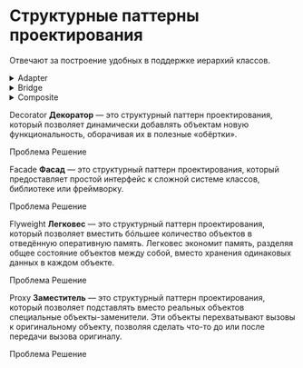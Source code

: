 # Структурные паттерны проектирования

Отвечают за построение удобных в поддержке иерархий классов.

<details>
<summary>
  Adapter
</summary>

**Адаптер** - это структурный паттерн проектирования, который позволяет объектам с несовместимыми интерфейсами работать вместе.

<details>
<summary>
  Проблема
</summary>

Главный герой: Александр - опытный путешественник, который годами путешествовал по Европе на своём надежном автомобиле "Феникс", который реализует конкретный интерфейс управления. На этой машине он умеет: рулить `Steer()`, давать газ `Accelerate()` и тормозить `Brake()`

```mermaid
%%{init: {'theme': 'dark', 'class': {'hideEmptyMembersBox': true}}}%%
classDiagram
class Car {
  <<interface>>
  + Steer()
  + Accelerate()
  + Brake()
}

class Traveler {
  + Travel(distance: int)
}

class CarFenix {
  ...
  + Steer()
  + Accelerate()
  + Brake()
}

Car <|.. CarFenix
Traveler --> Car
```

Александр решает отправиться в путешествие по Сахаре. Автомобиль "Феникс" беспомощно застревает в песках. Александр понимает, что единственный способ продолжить путь - нанять верблюда у местных бедуинов.

```mermaid
%%{init: {'theme': 'dark', 'class': {'hideEmptyMembersBox': true}}}%%
classDiagram
class Camel {
  ...
  + PullReins(direction: string)
  + KickHeels()
  + CommandStop()
}
```

Главный герой не умеет управлять верблюдом, он не знает его команд. Для поворота нужно тянуть за поводья в нужную сторону, для движения вперед - легонько ударить пятками по бокам верблюда, а для остановки - натянуть поводья.

</details>

<details>
<summary>
  Решение
</summary>

Бедуины предлагают Александру создать **адаптер**. Это объект-переводчик, который трансформирует интерфейс или данные одного объекта в такой вид, чтобы он стал понятен другому объекту

В нашем случае это специальное седло, оснащенное рулём и педалями, которое преобразует автомобильные команды в верблюжьи:

```mermaid
%%{init: {'theme': 'dark', 'class': {'hideEmptyMembersBox': true}}}%%
classDiagram

class Adapter {
  - camel: Camel
  + Steer()
  + Accelerate()
  + Brake()
}

class Camel {
  ...
  + PullReins(direction: string)
  + KickHeels()
  + CommandStop()
}

Adapter o--> Camel
```

- `Steer("left")` → Поворот руля налево → `PullReins("left")` (механизм тянет левый повод)
- `Accelerate()` → Нажатие педали газа → `KickHeels()` (механизм легенько ударяет пятками по бокам верблюда)
- `Brake()` → Нажатие педали тормоза → `CommandStop()` (механизм натягивает поводья)

Итоговое управление нашего путешественника будет выглядить следующим образом:

```mermaid
%%{init: {'theme': 'dark', 'class': {'hideEmptyMembersBox': true}}}%%
classDiagram

class Car {
  <<interface>>
  + Steer()
  + Accelerate()
  + Brake()
}

class Traveler {
  + Travel(distance: int)
}

class CarFenix {
  ...
  + Steer()
  + Accelerate()
  + Brake()
}

class Adapter {
  - camel: Camel
  + Steer()
  + Accelerate()
  + Brake()
}

class Camel {
  ...
  + PullReins(direction: string)
  + KickHeels()
  + CommandStop()
}

Car <|.. CarFenix
Traveler --> Car
Adapter --> Camel
Car <|.. Adapter
```

Заметим, что в данной реализации используется **ассоциация**. Адаптер содержит ссылку на служебный объект(Camel).

</details>

**Общая диаграмма паттерна через агрегацию:**

```mermaid
%%{init: {'theme': 'dark', 'class': {'hideEmptyMembersBox': true}}}%%
classDiagram
class Client

class IClient["Client Interface"]
IClient : + Method(data)

class Adapter {
  - adaptee: Service
  + Method(data)
}

class Service {
  ...
  + ServiceMethod(SpecialData)
}

Client --> IClient
IClient <|.. Adapter
Adapter --> Service
```

**Общая диаграмма паттерна через наследование:**

```mermaid
%%{init: {'theme': 'dark', 'class': {'hideEmptyMembersBox': true}}}%%
classDiagram
class Client

class ExistingClass["Existing Class"]
ExistingClass : ...
ExistingClass : + Method(data)

class Service {
  ...
  + ServiceMethod(special_data)
}

class Adapter {
  ...
  + Method(data)
}

Client --> ExistingClass
ExistingClass <-- Adapter
Service <|-- Adapter
```

В данном случае адаптеру не нужен вложенный объект, так как он может наследовать как часть существующего класса так и часть сервиса.

</details>

<details>
<summary>
  Bridge
</summary>

**Мост** — это структурный паттерн проектирования, который разделяет один или несколько классов на две отдельные иерархии — абстракцию и реализацию, позволяя изменять их независимо друг от друга.

<details>
<summary>
  Проблема
</summary>

У вас есть базовый класс `Принтер` с двумя видами принтеров: `Лазерный` и `Струйный`. Теперь вы хотите добавить поддержку разных типов печати: `цветной` и `чёрно-белой`.

Если пойти простым путём наследования, придётся создать четыре отдельных класса:
- `ЛазерныйЦветной`
- `ЛазерныйЧернобелый`
- `СтруйныйЦветной`
- `СтруйныйЧернобелый`

```mermaid
%%{init: {'theme': 'dark', 'class': {'hideEmptyMembersBox': true}}}%%
classDiagram
class Printer {
  <<abstract>>
  + Print()
}

class LaserColor {
  + Print()
}

class LaserMonochrome {
  + Print()
}

class InkjetColor {
  + Print()
}

class InkjetMonochrome {
  + Print()
}

Printer <|-- LaserColor
Printer <|-- LaserMonochrome
Printer <|-- InkjetColor
Printer <|-- InkjetMonochrome
```

- `Printer` = Принтер
- `LaserColor` = ЛазерныйЦветной
- `LaserMonochrome` = ЛазерныйЧернобелый
- `InkjetColor` = СтруйныйЦветной
- `InkjetMonochrome` = СтруйныйЧернобелый

На данный момент у нас `2 принтера` x `2 печати`, всего 4 подкласса. При добавлении новых видов принтеров и типов печати количество комбинаций будет расти. Так, если добавим еще один тип печати, то получится `3 х 2 = 6` подклассов. И это очень печально.

</details>

<details>
<summary>
  Решение
</summary>

Паттерн Мост предлагает отказаться от создания множества комбинаций через наследование. Вместо этого мы разделяем наши характеристики на две независимые части и связываем их через "мост".

Разделяем на две самостоятельные иерархии:

- Первая иерархия - типы принтеров (лазерный, струйный)
- Вторая иерархия - типы печати (цветная, чёрно-белая)

И заменяем наследование агрегацией:

```mermaid
%%{init: {'theme': 'dark', 'class': {'hideEmptyMembersBox': true}}}%%
classDiagram
direction LR
class Printer
class PrintingType
Printer o--> PrintingType
```

Таким образом, мы разделили систему: тип печати стал отдельной иерархией с классами `Color` и `Monochrome`. Класс `Printer` теперь содержит ссылку на объект `PrintingType` и может поручать ему работу по обработке цветности. Эта связь между принтером и типом печати и есть тот самый "мост".

Главное преимущество: когда мы добавляем новые типы печати, классам принтеров не нужны изменения, и наоборот - новые принтеры легко работают с существующими типами печати.

Итак, **абстракция** — это образный слой управления чем-либо(`Printer`). Он не делает работу самостоятельно, а делегирует её слою реализации(`PrintingType`).

```mermaid
%%{init: {'theme': 'dark', 'class': {'hideEmptyMembersBox': true}}}%%
classDiagram

class Printer {
  <<abstract>>
  - printing_type: PrintingType
  + Printer(printing_type: PrintingType)
  + Print(document: String)*
  + SetPrintingType(printing_type: PrintingType)
}

class LaserPrinter {
  + Print(document: String)
}

class InkjetPrinter {
  + Print(document: String)
}

class PrintingType {
  <<interface>>
  + ApplyPrinting(document: String)*
}

class ColorPrinting {
  + ApplyPrinting(document: String)
}

class MonochromePrinting {
  + ApplyPrinting(document: String)
}

Printer <|-- LaserPrinter
Printer <|-- InkjetPrinter
Printer o--> PrintingType
PrintingType <|.. ColorPrinting
PrintingType <|.. MonochromePrinting
```

Реализация используя псевдокод:

**Абстракция:**

```pseudocode
class Printer {
  field printing_type: PrintingType  // Мост к реализации

  Constructor(printing_type: PrintingType) {
    this.printing_type = printing_type
  }

  abstract function Print(document: String)

  function SetPrintingType(printing_type: PrintingType) {
    this.printing_type = printing_type  // Меняем реализацию на лету!
  }
}

class LaserPrinter extends Printer {
  function Print(document: String) {
    Print("Лазерная печать: ")
    printing_type.ApplyPrinting(document)  // Делегируем реализацию
  }
}

class InkjetPrinter extends Printer {
  function Print(document: String) {
    Print("Струйная печать: ")
    printing_type.ApplyPrinting(document)  // Делегируем реализацию
  }
}
```

**Реализация:**

```pseudocode
interface PrintingType {
  function ApplyPrinting(document: String)
}

class ColorPrinting implements PrintingType {
  function ApplyPrinting(document: String) {
    Print("ЦВЕТНАЯ печать: " + document)
  }
}

class MonochromePrinting implements PrintingType {
  function ApplyPrinting(document: String) {
    Print("ЧЁРНО-БЕЛАЯ печать: " + document)
  }
}
```

**Клиент:**

```pseudocode
laser_сolor = new LaserPrinter(new ColorPrinting())
inkjet_mono = new InkjetPrinter(new MonochromePrinting())

// Работаем через абстракцию
laser_сolor.Print("Отчёт компании")
// Вывод: "Лазерная печать: ЦВЕТНАЯ печать: Отчёт компании"

inkjet_mono.Print("Черновик документа")
// Вывод: "Струйная печать: ЧЁРНО-БЕЛАЯ печать: Черновик документа"

// Меняем реализацию на лету!
laser_сolor.SetPrintingType(new MonochromePrinting())
laser_сolor.Print("Новый документ")
// Вывод: "Лазерная печать: ЧЁРНО-БЕЛАЯ печать: Новый документ"
```

</details>

**Общая диаграмма паттерна:**

```mermaid
%%{init: {'theme': 'dark', 'class': {'hideEmptyMembersBox': true}}}%%
classDiagram

class Client

class Abstraction {
  - impl: Implementation
  + Feature1()
  + Feature2()
}

class RefinedAbstraction["Refined Abstraction"] {
  ...
  + FeatureN()
}

class Implementation {
  <<interface>>
  + Method1()
  + Method2()
  + Method3()
}

class ConcreteImpl["Concrete Implementations"]

Client --> Abstraction
Abstraction <|-- RefinedAbstraction
Abstraction o--> Implementation
Implementation <|.. ConcreteImpl
```

</details>

<details>
<summary>
  Composite
</summary>

**Компоновщик** — это структурный паттерн проектирования, который позволяет сгруппировать множество объектов в древовидную структуру, а затем работать с ней так, как будто это единичный объект.

<details>
<summary>
  Проблема
</summary>

Представим, что мы разрабатываем свою файловую систему. Она состоит из папок и файлов. Папка может содержать другие папки и файлы.

Мы решили, что хотим добавить функционал для подсчета размера, независимо папка это или файл.

**Пример файловой системы:**
```text
📁 Документы [5130 KB]
  📁 Работа [430 KB]
    📄 Резюме.pdf (250 KB)
    📄 Отчёт.docx (180 KB)
  📁 Фотографии [4700 KB]
    📄 Отпуск.jpg (1500 KB)
  📄 Проект.pptx (3200 KB)
```

Если решать задачу напрямую, то потребуется открыть все папки, перебрать все файлы внутри и посчитать их суммарный размер. Но это слишком сложно, так как структура папок и их содержимое могут быть неизвестны заранее.

Кроме того, невозможно предсказать количество уровней вложенности папок. Поэтому обойти такую структуру простым циклом не получится.

</details>


<details>
<summary>
  Решение
</summary>

Паттерн Компоновщик предлагает элегантное решение этой проблемы. Мы создаём общий интерфейс для всех элементов файловой системы — как для файлов, так и для папок. Этот интерфейс объявляет операции, которые поддерживаются как отдельными файлами, так и целыми группами папок.

Файл просто вернет свой размер, а папка запросит размер у вложенных файлов и папок и вернет их сумму. Вложенные папки, в свою очередь, также будут рекурсивно перебирать свои собственные вложенные элементы, запрашивая их размеры и суммируя результаты.

Нам, как клиенту, не придется теперь открывать все папки вручную, мы просто будем запрашивать размер у файловой системы, не думая о ее структуре.

**Общий интерфейс компонентов файловой системы:**

```mermaid
%%{init: {'theme': 'dark', 'class': {'hideEmptyMembersBox': true}}}%%
classDiagram
class FileSystemComponent {
  <<interface>>
  + GetSize() int
}
```

Определяет метод для получения размера компонентов.

**Компоненты файловой системы:**

```mermaid
%%{init: {'theme': 'dark', 'class': {'hideEmptyMembersBox': true}}}%%
classDiagram
class File {
  ...
  - size: int
  + GetSize() int
}
```

**File (Файл)** - конечный элемент системы, "лист" дерева. Содержит конкретные данные и просто возвращает свой размер при вызове `GetSize()`.

```mermaid
%%{init: {'theme': 'dark', 'class': {'hideEmptyMembersBox': true}}}%%
classDiagram
class Folder {
  ...
  - children: FileSystemComponent[]
  + GetSize() int
  + Add(FileSystemComponent)
  + Remove(FileSystemComponent)
  + GetChild(int) FileSystemComponent
}
```

`Folder (Папка)` - компоновщик, может содержать другие компоненты. При вызове `GetSize()` рекурсивно обходит всех детей и суммирует их размеры. Управляет коллекцией через `Add()`, `Remove()`, `GetChild()`.

**Общая структура:**

```mermaid
%%{init: {'theme': 'dark', 'class': {'hideEmptyMembersBox': true}}}%%
classDiagram

class Client

class FileSystemComponent {
  <<interface>>
  + GetSize() int
}

class File {
  ...
  - size: int
  + GetSize() int
}

class Folder {
  ...
  -children: FileSystemComponent[]
  + GetSize() int
  + Add(FileSystemComponent)
  + Remove(FileSystemComponent)
  + GetChild(int) FileSystemComponent
}

Client --> FileSystemComponent
FileSystemComponent <|.. File
FileSystemComponent <|.. Folder
Folder *--> FileSystemComponent
```

**Реализация в псевдокоде:**

**File:**

```pseudocode
class File {
  field size: int

  function GetSize() : int {
    return this.size  // Просто возвращаем свой размер
  }
}
```

**Folder:**

```pseudocode
class Folder {
  field children: Array FileSystemComponent

  function GetSize() : int {
    total = 0
    for each child in this.children {
      total = total + child.GetSize()  // Рекурсивный вызов!
    }
    return total
  }

  function Remove(component: FileSystemComponent) {
    this.children.Remove(component)
  }

  function GetChild(index: int) : FileSystemComponent {
    return this.children.Get(index)
  }
}
```

**Client:**

```pseudocode
function CreateFileSystem() : FileSystemComponent{
  // Создаём файлы
  resume = new File("Резюме.pdf", 250)
  report = new File("Отчёт.docx", 180)
  vacation_photo = new File("Отпуск.jpg", 1500)
  project = new File("Проект.pptx", 3200)

  // Создаём папки
  documents = new Folder("Документы")
  work_folder = new Folder("Работа")
  photos_folder = new Folder("Фотографии")

  // Добавляем файлы в папки
  work_folder.Add(resume)
  work_folder.Add(report)
  photos_folder.Add(vacation_photo)

  // Строим иерархию
  documents.Add(work_folder)
  documents.Add(photos_folder)
  documents.Add(project)  // Файл напрямую в корневую папку

  return documents
}

// Клиенту не нужно знать о вложенности!
function ClientCode() {
  file_system = CreateFileSystem()
  total_size = file_system.GetSize()
}
```

</details>

**Общая диаграмма паттерна:**

```mermaid
%%{init: {'theme': 'dark', 'class': {'hideEmptyMembersBox': true}}}%%
classDiagram

class Client
class Component {
  <<interface>>
  + Execute()
}

class Leaf {
  ...
  + Execute()
}

class SubLeaf {
  ...
  + Execute()
}

class Composite {
  - children: Component[]
  + Add(cmpnt: Component)
  + Remove(cmpnt: Component)
  + GetChildren() Component[]
  + Execute()
}

Client --> Component
Component <|.. Leaf
Leaf <|-- SubLeaf
Component <|.. Composite
Component <--o Composite
```

</details>

Decorator
**Декоратор** — это структурный паттерн проектирования, который позволяет динамически добавлять объектам новую функциональность, оборачивая их в полезные «обёртки».

Проблема
Решение

Facade
**Фасад** — это структурный паттерн проектирования, который предоставляет простой интерфейс к сложной системе классов, библиотеке или фреймворку.

Проблема
Решение

Flyweight
**Легковес** — это структурный паттерн проектирования, который позволяет вместить бóльшее количество объектов в отведённую оперативную память. Легковес экономит память, разделяя общее состояние объектов между собой, вместо хранения одинаковых данных в каждом объекте.

Проблема
Решение

Proxy
**Заместитель** — это структурный паттерн проектирования, который позволяет подставлять вместо реальных объектов специальные объекты-заменители. Эти объекты перехватывают вызовы к оригинальному объекту, позволяя сделать что-то до или после передачи вызова оригиналу.

Проблема
Решение
